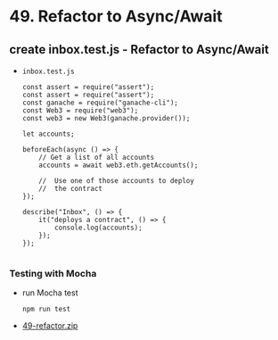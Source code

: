 #   49. Refactor to Async/Await

## **create inbox.test.js** - Refactor to Async/Await
-   `inbox.test.js`
    ```
    const assert = require("assert");
    const assert = require("assert");
    const ganache = require("ganache-cli");
    const Web3 = require("web3");
    const web3 = new Web3(ganache.provider());

    let accounts;

    beforeEach(async () => {
        // Get a list of all accounts
        accounts = await web3.eth.getAccounts();

        //  Use one of those accounts to deploy
        //  the contract
    });

    describe("Inbox", () => {
        it("deploys a contract", () => {
            console.log(accounts);
        });
    });


    ```
###  Testing with Mocha 

-   run Mocha test 
    ```
    npm run test
    ```

-   [49-refactor.zip](https://github.com/web3-nfts/bt-web3/raw/main/Curricula/Ethereum-and-Solidity_The_Complete_Developers_Guide/resources/49-refactor.zip)